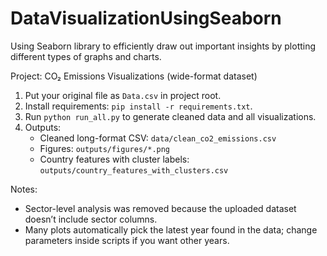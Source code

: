 # DataVisualizationUsingSeaborn
Using Seaborn library to efficiently draw out important insights by plotting different types of graphs and charts.

Project: CO₂ Emissions Visualizations (wide-format dataset)

1. Put your original file as `Data.csv` in project root.
2. Install requirements: `pip install -r requirements.txt`.
3. Run `python run_all.py` to generate cleaned data and all visualizations.
4. Outputs:
   - Cleaned long-format CSV: `data/clean_co2_emissions.csv`
   - Figures: `outputs/figures/*.png`
   - Country features with cluster labels: `outputs/country_features_with_clusters.csv`

Notes:
- Sector-level analysis was removed because the uploaded dataset doesn’t include sector columns.
- Many plots automatically pick the latest year found in the data; change parameters inside scripts if you want other years.
